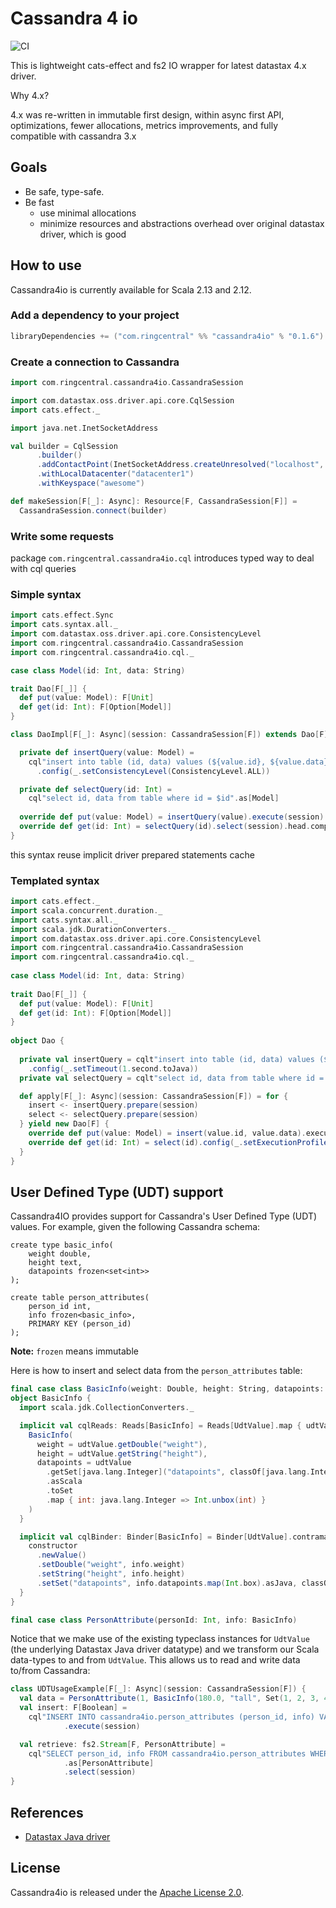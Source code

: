 # Cassandra 4 io

![CI](https://github.com/ringcentral/cassandra4io/workflows/CI/badge.svg?branch=main)

This is lightweight cats-effect and fs2 IO wrapper for latest datastax 4.x driver.

Why 4.x?
 
4.x was re-written in immutable first design, within async first API, 
optimizations, fewer allocations, metrics improvements, and fully compatible with cassandra 3.x

## Goals
- Be safe, type-safe.
- Be fast 
    - use minimal allocations
    - minimize resources and abstractions overhead over original datastax driver, which is good


## How to use
Cassandra4io is currently available for Scala 2.13 and 2.12.

### Add a dependency to your project
```scala
libraryDependencies += ("com.ringcentral" %% "cassandra4io" % "0.1.6")
```

### Create a connection to Cassandra
```scala
import com.ringcentral.cassandra4io.CassandraSession

import com.datastax.oss.driver.api.core.CqlSession
import cats.effect._

import java.net.InetSocketAddress

val builder = CqlSession
      .builder()
      .addContactPoint(InetSocketAddress.createUnresolved("localhost", 9042))
      .withLocalDatacenter("datacenter1")
      .withKeyspace("awesome") 

def makeSession[F[_]: Async]: Resource[F, CassandraSession[F]] =
  CassandraSession.connect(builder)
```

### Write some requests

package `com.ringcentral.cassandra4io.cql` introduces typed way to deal with cql queries

### Simple syntax

```scala
import cats.effect.Sync
import cats.syntax.all._
import com.datastax.oss.driver.api.core.ConsistencyLevel
import com.ringcentral.cassandra4io.CassandraSession
import com.ringcentral.cassandra4io.cql._

case class Model(id: Int, data: String)

trait Dao[F[_]] {
  def put(value: Model): F[Unit]
  def get(id: Int): F[Option[Model]]
}

class DaoImpl[F[_]: Async](session: CassandraSession[F]) extends Dao[F] {

  private def insertQuery(value: Model) =
    cql"insert into table (id, data) values (${value.id}, ${value.data})"
      .config(_.setConsistencyLevel(ConsistencyLevel.ALL))

  private def selectQuery(id: Int) =
    cql"select id, data from table where id = $id".as[Model]
  
  override def put(value: Model) = insertQuery(value).execute(session).void
  override def get(id: Int) = selectQuery(id).select(session).head.compile.last
}
```

this syntax reuse implicit driver prepared statements cache
  
### Templated syntax

```scala
import cats.effect._
import scala.concurrent.duration._
import cats.syntax.all._
import scala.jdk.DurationConverters._
import com.datastax.oss.driver.api.core.ConsistencyLevel
import com.ringcentral.cassandra4io.CassandraSession
import com.ringcentral.cassandra4io.cql._
    
case class Model(id: Int, data: String)
  
trait Dao[F[_]] {
  def put(value: Model): F[Unit]
  def get(id: Int): F[Option[Model]]
}
    
object Dao {
  
  private val insertQuery = cqlt"insert into table (id, data) values (${Put[Int]}, ${Put[String]})"
    .config(_.setTimeout(1.second.toJava))
  private val selectQuery = cqlt"select id, data from table where id = ${Put[Int]}".as[Model]

  def apply[F[_]: Async](session: CassandraSession[F]) = for {
    insert <- insertQuery.prepare(session)
    select <- selectQuery.prepare(session)      
  } yield new Dao[F] {
    override def put(value: Model) = insert(value.id, value.data).execute.void
    override def get(id: Int) = select(id).config(_.setExecutionProfileName("default")).select.head.compile.last
  } 
} 
```

## User Defined Type (UDT) support

Cassandra4IO provides support for Cassandra's User Defined Type (UDT) values. 
For example, given the following Cassandra schema:

```cql
create type basic_info(
    weight double,
    height text,
    datapoints frozen<set<int>>
);

create table person_attributes(
    person_id int,
    info frozen<basic_info>,
    PRIMARY KEY (person_id)
);
```

**Note:** `frozen` means immutable

Here is how to insert and select data from the `person_attributes` table:

```scala
final case class BasicInfo(weight: Double, height: String, datapoints: Set[Int])
object BasicInfo {
  import scala.jdk.CollectionConverters._

  implicit val cqlReads: Reads[BasicInfo] = Reads[UdtValue].map { udtValue =>
    BasicInfo(
      weight = udtValue.getDouble("weight"),
      height = udtValue.getString("height"),
      datapoints = udtValue
        .getSet[java.lang.Integer]("datapoints", classOf[java.lang.Integer])
        .asScala
        .toSet
        .map { int: java.lang.Integer => Int.unbox(int) }
    )
  }

  implicit val cqlBinder: Binder[BasicInfo] = Binder[UdtValue].contramapUDT { (info, constructor) =>
    constructor
      .newValue()
      .setDouble("weight", info.weight)
      .setString("height", info.height)
      .setSet("datapoints", info.datapoints.map(Int.box).asJava, classOf[java.lang.Integer])
  }
}

final case class PersonAttribute(personId: Int, info: BasicInfo)
```

Notice that we make use of the existing typeclass instances for `UdtValue` (the underlying Datastax Java driver datatype) 
and we transform our Scala data-types to and from `UdtValue`. This allows us to read and write data to/from Cassandra:

```scala
class UDTUsageExample[F[_]: Async](session: CassandraSession[F]) {
  val data = PersonAttribute(1, BasicInfo(180.0, "tall", Set(1, 2, 3, 4, 5)))
  val insert: F[Boolean] =
    cql"INSERT INTO cassandra4io.person_attributes (person_id, info) VALUES (${data.personId}, ${data.info})"
            .execute(session)

  val retrieve: fs2.Stream[F, PersonAttribute] = 
    cql"SELECT person_id, info FROM cassandra4io.person_attributes WHERE person_id = ${data.personId}"
            .as[PersonAttribute]
            .select(session)
}
```

## References
- [Datastax Java driver](https://docs.datastax.com/en/developer/java-driver/4.9)

## License
Cassandra4io is released under the [Apache License 2.0](https://opensource.org/licenses/Apache-2.0).
